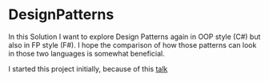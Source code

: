 # DesignPatterns

In this Solution I want to explore Design Patterns again in OOP style (C#) but also in FP style (F#).
I hope the comparison of how those patterns can look in those two languages is somewhat beneficial.

I started this project initially, because of this [talk](https://fsharpforfunandprofit.com/fppatterns/)
